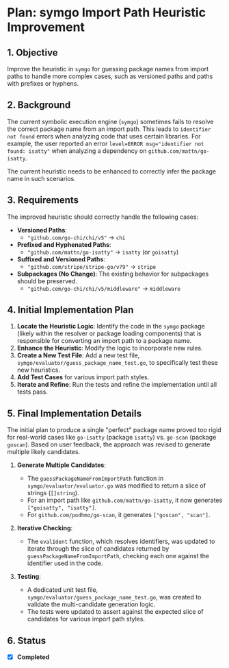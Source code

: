 # Plan: symgo Import Path Heuristic Improvement

## 1. Objective

Improve the heuristic in `symgo` for guessing package names from import paths to handle more complex cases, such as versioned paths and paths with prefixes or hyphens.

## 2. Background

The current symbolic execution engine (`symgo`) sometimes fails to resolve the correct package name from an import path. This leads to `identifier not found` errors when analyzing code that uses certain libraries. For example, the user reported an error `level=ERROR msg="identifier not found: isatty"` when analyzing a dependency on `github.com/mattn/go-isatty`.

The current heuristic needs to be enhanced to correctly infer the package name in such scenarios.

## 3. Requirements

The improved heuristic should correctly handle the following cases:

-   **Versioned Paths**:
    -   `"github.com/go-chi/chi/v5"` -> `chi`
-   **Prefixed and Hyphenated Paths**:
    -   `"github.com/mattn/go-isatty"` -> `isatty` (or `goisatty`)
-   **Suffixed and Versioned Paths**:
    -   `"github.com/stripe/stripe-go/v79"` -> `stripe`
-   **Subpackages (No Change)**: The existing behavior for subpackages should be preserved.
    -   `"github.com/go-chi/chi/v5/middleware"` -> `middleware`

## 4. Initial Implementation Plan

1.  **Locate the Heuristic Logic**: Identify the code in the `symgo` package (likely within the resolver or package loading components) that is responsible for converting an import path to a package name.
2.  **Enhance the Heuristic**: Modify the logic to incorporate new rules.
3.  **Create a New Test File**: Add a new test file, `symgo/evaluator/guess_package_name_test.go`, to specifically test these new heuristics.
4.  **Add Test Cases** for various import path styles.
5.  **Iterate and Refine**: Run the tests and refine the implementation until all tests pass.

## 5. Final Implementation Details

The initial plan to produce a single "perfect" package name proved too rigid for real-world cases like `go-isatty` (package `isatty`) vs. `go-scan` (package `goscan`). Based on user feedback, the approach was revised to generate multiple likely candidates.

1.  **Generate Multiple Candidates**:
    -   The `guessPackageNameFromImportPath` function in `symgo/evaluator/evaluator.go` was modified to return a slice of strings (`[]string`).
    -   For an import path like `github.com/mattn/go-isatty`, it now generates `["goisatty", "isatty"]`.
    -   For `github.com/podhmo/go-scan`, it generates `["goscan", "scan"]`.

2.  **Iterative Checking**:
    -   The `evalIdent` function, which resolves identifiers, was updated to iterate through the slice of candidates returned by `guessPackageNameFromImportPath`, checking each one against the identifier used in the code.

3.  **Testing**:
    -   A dedicated unit test file, `symgo/evaluator/guess_package_name_test.go`, was created to validate the multi-candidate generation logic.
    -   The tests were updated to assert against the expected slice of candidates for various import path styles.

## 6. Status

-   [x] **Completed**